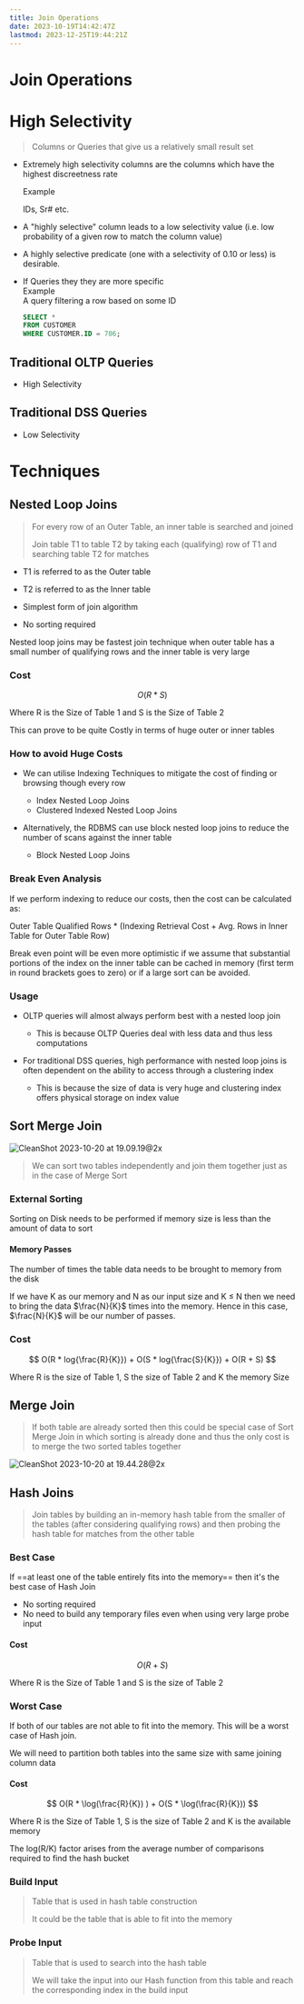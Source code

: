 ```yaml
---
title: Join Operations
date: 2023-10-19T14:42:47Z
lastmod: 2023-12-25T19:44:21Z
---
```


# Join Operations

# High Selectivity

> Columns or Queries that give us a relatively small result set

* Extremely high selectivity columns are the columns which have the highest discreetness rate

  Example

  IDs, Sr# etc.
* A "highly selective" column leads to a low selectivity value (i.e. low probability of a given row to match the column value)
* A highly selective predicate (one with a selectivity of 0.10 or less) is desirable.
* If Queries they they are more specific  
  Example  
  A query filtering a row based on some ID  
    

  ```sql
  SELECT *
  FROM CUSTOMER
  WHERE CUSTOMER.ID = 706;
  ```

## Traditional OLTP Queries

* High Selectivity

## Traditional DSS Queries

* Low Selectivity

# Techniques

## Nested Loop Joins

> For every row of an Outer Table, an inner table is searched and joined
>
> Join table T1 to table T2 by taking each (qualifying) row of T1 and searching table T2 for matches

* T1 is referred to as the Outer table
* T2 is referred to as the Inner table

* Simplest form of join algorithm
* No sorting required

Nested loop joins may be fastest join technique when outer table has a small number of qualifying rows and the inner table is very large

### Cost

$$
O(R * S)
$$

Where R is the Size of Table 1 and S is the Size of Table 2

This can prove to be quite Costly in terms of huge outer or inner tables

### How to avoid Huge Costs

* We can utilise Indexing Techniques to mitigate the cost of finding or browsing though every row

  * Index Nested Loop Joins
  * Clustered Indexed Nested Loop Joins
* Alternatively, the RDBMS can use block nested loop joins to reduce the number of scans against the inner table

  * Block Nested Loop Joins

### Break Even Analysis

If we perform indexing to reduce our costs, then the cost can be calculated as:

Outer Table Qualified Rows * (Indexing Retrieval Cost + Avg. Rows in Inner Table for Outer Table Row)

Break even point will be even more optimistic if we assume that substantial portions of the index on the inner table can be cached in memory (first term in round brackets goes to zero) or if a large sort can be avoided.

### Usage

* OLTP queries will almost always perform best with a nested loop join

  * This is because OLTP Queries deal with less data and thus less computations
* For traditional DSS queries, high performance with nested loop joins is often dependent on the ability to access through a clustering index

  * This is because the size of data is very huge and clustering index offers physical storage on index value

## Sort Merge Join

​![CleanShot 2023-10-20 at 19.09.19@2x](assets/CleanShot%202023-10-20%20at%2019.09.19@2x-20231020190941-7y5fnz9.png)​

> We can sort two tables independently and join them together just as in the case of Merge Sort

### External Sorting

Sorting on Disk needs to be performed if memory size is less than the amount of data to sort

#### Memory Passes

The number of times the table data needs to be brought to memory from the disk

If we have K as our memory and N as our input size and K $\le$ N then we need to bring the data $\frac{N}{K}$ times into the memory. Hence in this case, $\frac{N}{K}$ will be our number of passes.

### Cost

$$
O(R * log{\frac{R}{K}}) + O(S * log{\frac{S}{K}}) + O(R + S)
$$

Where R is the size of Table 1, S the size of Table 2 and K the memory Size

## Merge Join

> If both table are already sorted then this could be special case of Sort Merge Join in which sorting is already done and thus the only cost is to merge the two sorted tables together

​![CleanShot 2023-10-20 at 19.44.28@2x](assets/CleanShot%202023-10-20%20at%2019.44.28@2x-20231020194441-qa8mye6.png)​

## Hash Joins

> Join tables by building an in-memory hash table from the smaller of the tables (after considering qualifying rows) and then probing the hash table for matches from the other table

### Best Case

If ==at least one of the table entirely fits into the memory== then it's the best case of Hash Join

* No sorting required
* No need to build any temporary files even when using very large probe input

#### Cost

$$
O(R  + S)
$$

Where R is the Size of Table 1 and S is the size of Table 2

### Worst Case

If both of our tables are not able to fit into the memory. This will be a worst case of Hash join.

We will need to partition both tables into the same size with same joining column data

#### Cost

$$
O(R * \log(\frac{R}{K}) ) + O(S * \log(\frac{R}{K}))
$$

Where R is the Size of Table 1, S is the size of Table 2 and K is the available memory

The log(R/K) factor arises from the average number of comparisons required to find the hash bucket

### Build Input

> Table that is used in hash table construction
>
> It could be the table that is able to fit into the memory

### Probe Input

> Table that is used to search into the hash table
>
> We will take the input into our Hash function from this table and reach the corresponding index in the build input
